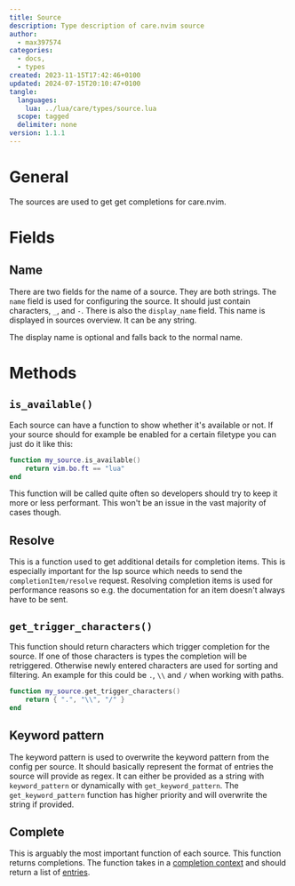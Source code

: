 ```yaml
---
title: Source
description: Type description of care.nvim source
author:
  - max397574
categories:
  - docs,
  - types
created: 2023-11-15T17:42:46+0100
updated: 2024-07-15T20:10:47+0100
tangle:
  languages:
    lua: ../lua/care/types/source.lua
  scope: tagged
  delimiter: none
version: 1.1.1
---
```


# General

The sources are used to get get completions for care.nvim.

# Fields

## Name

There are two fields for the name of a source. They are both strings. The `name` field is used for
configuring the source. It should just contain characters, `_`, and `-`. There is also the
`display_name` field. This name is displayed in sources overview. It can be any string.

The display name is optional and falls back to the normal name.

# Methods

## `is_available()`

Each source can have a function to show whether it's available or not. If your source should
for example be enabled for a certain filetype you can just do it like this:

```lua
function my_source.is_available()
    return vim.bo.ft == "lua"
end
```

This function will be called quite often so developers should try to keep it more or less
performant. This won't be an issue in the vast majority of cases though.

## Resolve

This is a function used to get additional details for completion items. This is especially
important for the lsp source which needs to send the `completionItem/resolve` request.
Resolving completion items is used for performance reasons so e.g. the documentation for an item
doesn't always have to be sent.

## `get_trigger_characters()`

This function should return characters which trigger completion for the source. If one of those
characters is types the completion will be retriggered. Otherwise newly entered characters are
used for sorting and filtering.
An example for this could be `.`, `\\` and `/` when working with paths.

```lua
function my_source.get_trigger_characters()
    return { ".", "\\", "/" }
end
```

## Keyword pattern

The keyword pattern is used to overwrite the keyword pattern from the config per source. It
should basically represent the format of entries the source will provide as regex.
It can either be provided as a string with `keyword_pattern` or dynamically with
`get_keyword_pattern`.
The `get_keyword_pattern` function has higher priority and will overwrite the string if provided.

## Complete

This is arguably the most important function of each source. This function returns completions.
The function takes in a [completion context](./index.md#completion-context) and should return a
list of [entries](#entrymd).
